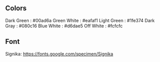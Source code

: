 ## Colors

Dark Green : #00ad6a
Green White : #eafaf1
Light Green : #1fe374
Dark Gray : #080c16
Blue White : #d6dae5
Off White : #fcfcfc

## Font

Signika: https://fonts.google.com/specimen/Signika

